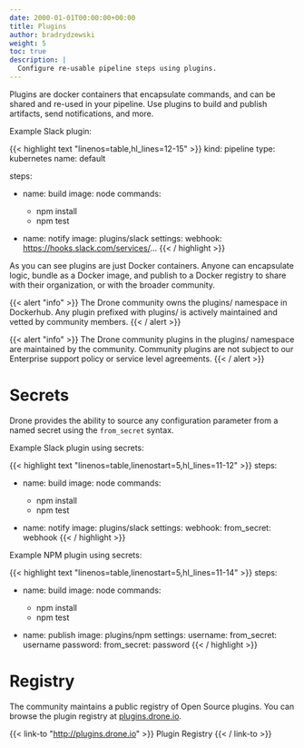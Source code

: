 ```yaml
---
date: 2000-01-01T00:00:00+00:00
title: Plugins
author: bradrydzewski
weight: 5
toc: true
description: |
  Configure re-usable pipeline steps using plugins.
---
```


Plugins are docker containers that encapsulate commands, and can be shared and re-used in your pipeline. Use plugins to build and publish artifacts, send notifications, and more.

Example Slack plugin:

{{< highlight text "linenos=table,hl_lines=12-15" >}}
kind: pipeline
type: kubernetes
name: default

steps:
- name: build
  image: node
  commands:
  - npm install
  - npm test

- name: notify
  image: plugins/slack
  settings:
    webhook: https://hooks.slack.com/services/...
{{< / highlight >}}

As you can see plugins are just Docker containers. Anyone can encapsulate logic, bundle as a Docker image, and publish to a Docker registry to share with their organization, or with the broader community.

{{< alert "info" >}}
The Drone community owns the plugins/ namespace in Dockerhub. Any plugin prefixed with plugins/ is actively maintained and vetted by community members.
{{< / alert >}}

{{< alert "info" >}}
The Drone community plugins in the plugins/ namespace are maintained by the community. Community plugins are not subject to our Enterprise support policy or service level agreements.
{{< / alert >}}

# Secrets

Drone provides the ability to source any configuration parameter from a named secret using the `from_secret` syntax.

Example Slack plugin using secrets:

{{< highlight text "linenos=table,linenostart=5,hl_lines=11-12" >}}
steps:
- name: build
  image: node
  commands:
  - npm install
  - npm test

- name: notify
  image: plugins/slack
  settings:
    webhook:
      from_secret: webhook
{{< / highlight >}}

Example NPM plugin using secrets:

{{< highlight text "linenos=table,linenostart=5,hl_lines=11-14" >}}
steps:
- name: build
  image: node
  commands:
  - npm install
  - npm test

- name: publish
  image: plugins/npm
  settings:
    username:
      from_secret: username
    password:
      from_secret: password
{{< / highlight >}}

# Registry

The community maintains a public registry of Open Source plugins. You can browse the plugin registry at [plugins.drone.io](http://plugins.drone.io).

{{< link-to "http://plugins.drone.io" >}}
Plugin Registry
{{< / link-to >}}